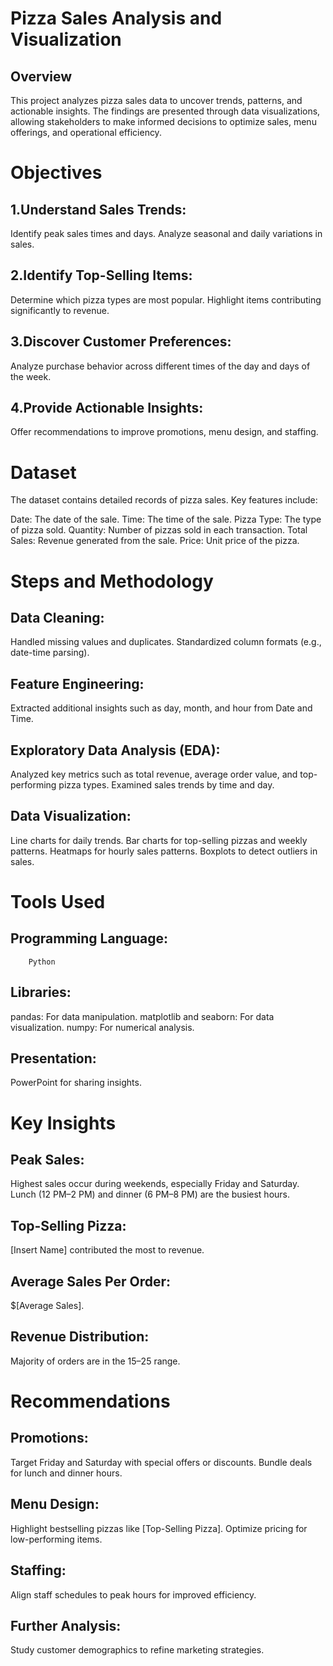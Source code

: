 # Pizza Sales Analysis and Visualization
## Overview
This project analyzes pizza sales data to uncover trends, patterns, and actionable insights. The findings are presented through data visualizations, allowing stakeholders to make informed decisions to optimize sales, menu offerings, and operational efficiency.

# Objectives
## 1.Understand Sales Trends:
Identify peak sales times and days.
Analyze seasonal and daily variations in sales.
## 2.Identify Top-Selling Items:
Determine which pizza types are most popular.
Highlight items contributing significantly to revenue.
## 3.Discover Customer Preferences:
Analyze purchase behavior across different times of the day and days of the week.
## 4.Provide Actionable Insights:
Offer recommendations to improve promotions, menu design, and staffing.

# Dataset
The dataset contains detailed records of pizza sales. Key features include:

Date:   The date of the sale.
Time: The time of the sale.
Pizza Type: The type of pizza sold.
Quantity: Number of pizzas sold in each transaction.
Total Sales: Revenue generated from the sale.
Price: Unit price of the pizza.

# Steps and Methodology
## Data Cleaning:
Handled missing values and duplicates.
Standardized column formats (e.g., date-time parsing).
## Feature Engineering:
Extracted additional insights such as day, month, and hour from Date and Time.
## Exploratory Data Analysis (EDA):
Analyzed key metrics such as total revenue, average order value, and top-performing pizza types.
Examined sales trends by time and day.
## Data Visualization:
Line charts for daily trends.
Bar charts for top-selling pizzas and weekly patterns.
Heatmaps for hourly sales patterns.
Boxplots to detect outliers in sales.

# Tools Used
## Programming Language:
        Python
## Libraries:
  pandas: For data manipulation.
  matplotlib and seaborn: For data visualization.
  numpy: For numerical analysis.
## Presentation: 
  PowerPoint for sharing insights.

# Key Insights
## Peak Sales:
Highest sales occur during weekends, especially Friday and Saturday.
Lunch (12 PM–2 PM) and dinner (6 PM–8 PM) are the busiest hours.
## Top-Selling Pizza:
[Insert Name] contributed the most to revenue.
## Average Sales Per Order: 
$[Average Sales].
## Revenue Distribution:
Majority of orders are in the $15–$25 range.

# Recommendations
## Promotions:
Target Friday and Saturday with special offers or discounts.
Bundle deals for lunch and dinner hours.
## Menu Design:
Highlight bestselling pizzas like [Top-Selling Pizza].
Optimize pricing for low-performing items.
## Staffing:
Align staff schedules to peak hours for improved efficiency.
## Further Analysis:
Study customer demographics to refine marketing strategies.





